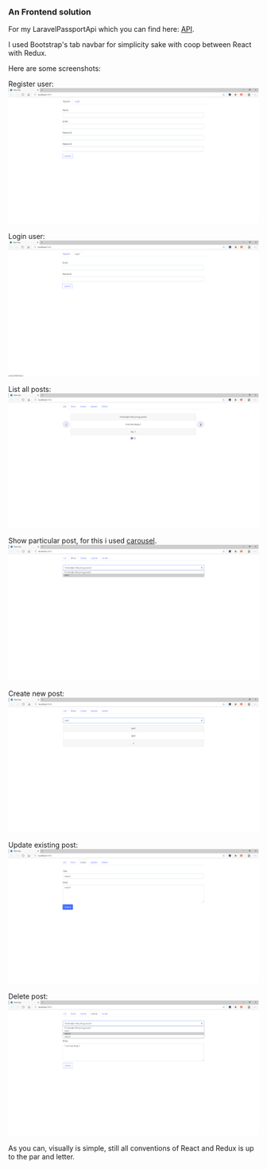 ### An Frontend solution 

For my LaravelPassportApi which you can find here: [API](https://github.com/codename11/LaravelPassportApi).

I used Bootstrap's tab navbar for simplicity sake with coop between React with Redux.

Here are some screenshots:

Register user:
![Register](1.png)

Login user:
![Login](2.png)

List all posts:
![List](3.png)

Show particular post, for this i used [carousel](https://www.npmjs.com/package/react-elastic-carousel).
![Show](4.png)

Create new post:
![Create](5.png)

Update existing post:
![Update](6.png)

Delete post:
![Delete](7.png)

As you can, visually is simple, still all conventions of React and Redux is up to the par and letter.
